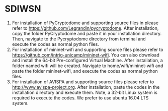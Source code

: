 # SDIWSN
1) For installation of PyCryptodome and supporting source files in please refer to https://github.com/Legrandin/pycryptodome. After installation, copy the folder PyCryptodome and paste it in your installation directory. Then, navigate to the Pycryptodome directory from terminal and execute the codes as normal python files.
2) For installation of mininet-wifi and supporting source files please refer to https://github.com/intrig-unicamp/mininet-wifi. You can also download and install the 64-bit Pre-configured Virtual Machine. After installation, a folder named wifi will be created. Navigate to home/wifi/mininet-wifi and paste the folder mininet-wifi, and execute the codes as normal python files.
4) For installation of AVISPA and supporting source files please refer to http://www.avispa-project.org. After installation, paste the codes in the installation directory and execute them. Note, a 32-bit Linux system is required to execute the codes. We prefer to use ubuntu 16.04 LTS system.
